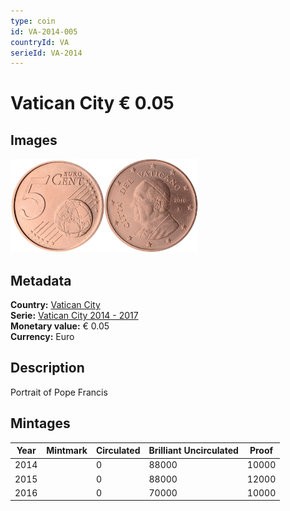 ```yaml
---
type: coin
id: VA-2014-005
countryId: VA
serieId: VA-2014
---
```


# Vatican City € 0.05

## Images

<img src="../../../Images/common-2007-005.webp" height="150" alt="Front image"><img src="Images/vatican city-2014-005.webp" height="150" alt="Back image">

## Metadata

**Country:** [Vatican City](../index.md)\
**Serie:** [Vatican City 2014 - 2017](index.md)\
**Monetary value:** € 0.05\
**Currency:** Euro

## Description

Portrait of Pope Francis

## Mintages

| Year | Mintmark | Circulated | Brilliant Uncirculated | Proof |
| ---- | -------- | ---------- | ---------------------- | ----- |
| 2014 |          | 0          | 88000                  | 10000 |
| 2015 |          | 0          | 88000                  | 12000 |
| 2016 |          | 0          | 70000                  | 10000 |
